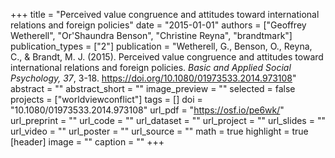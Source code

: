 +++
title = "Perceived value congruence and attitudes toward international relations and foreign policies"
date = "2015-01-01"
authors = ["Geoffrey Wetherell", "Or'Shaundra Benson", "Christine Reyna", "brandtmark"]
publication_types = ["2"]
publication = "Wetherell, G., Benson, O., Reyna, C., & Brandt, M. J. (2015). Perceived value congruence and attitudes toward international relations and foreign policies. *Basic and Applied Social Psychology, 37*, 3-18. https://doi.org/10.1080/01973533.2014.973108"
abstract = ""
abstract_short = ""
image_preview = ""
selected = false
projects = ["worldviewconflict"]
tags = []
doi = "10.1080/01973533.2014.973108"
url_pdf = "https://osf.io/pe6wk/"
url_preprint = ""
url_code = ""
url_dataset = ""
url_project = ""
url_slides = ""
url_video = ""
url_poster = ""
url_source = ""
math = true
highlight = true
[header]
image = ""
caption = ""
+++
